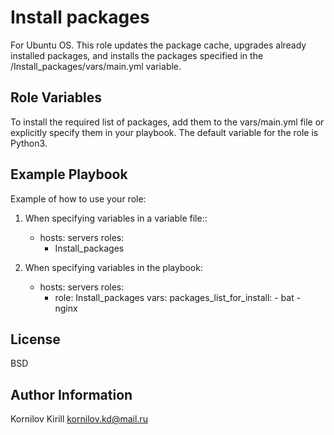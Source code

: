 Install packages
=========

For Ubuntu OS.
This role updates the package cache, upgrades already installed packages, and installs the packages specified in the /Install_packages/vars/main.yml variable.

Role Variables
--------------

To install the required list of packages, add them to the vars/main.yml file or explicitly specify them in your playbook. 
The default variable for the role is Python3.

Example Playbook
----------------

Example of how to use your role:

1. When specifying variables in a variable file::
    - hosts: servers
      roles:
        - Install_packages
        

2. When specifying variables in the playbook:
    - hosts: servers
      roles:
        - role: Install_packages
          vars: 
            packages_list_for_install: 
              - bat
              - nginx

License
-------

BSD

Author Information
------------------

Kornilov Kirill
kornilov.kd@mail.ru